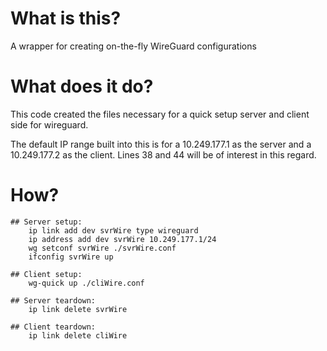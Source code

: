 # What is this?
A wrapper for creating on-the-fly WireGuard configurations

# What does it do?
This code created the files necessary for a quick setup server and client side for wireguard.

The default IP range built into this is for a 10.249.177.1 as the server and a 10.249.177.2 as the client.  Lines 38 and 44 will be of interest in this regard.

# How?
```
## Server setup:
    ip link add dev svrWire type wireguard
    ip address add dev svrWire 10.249.177.1/24
    wg setconf svrWire ./svrWire.conf
    ifconfig svrWire up

## Client setup:
    wg-quick up ./cliWire.conf

## Server teardown:
    ip link delete svrWire

## Client teardown:
    ip link delete cliWire
```
